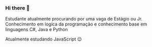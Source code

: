 ### Hi there 👋

Estudante atualmente procurando por uma vaga de Estágio ou Jr. 
Conhecimento em logíca da programação e conhecimento base 
em linguagens C#, Java e Python

Atualmente estudando JavaScript 😉

<!--
**brunoh-ms/brunoh-ms** is a ✨ _special_ ✨ repository because its `README.md` (this file) appears on your GitHub profile.

Here are some ideas to get you started:

- 🔭 I’m currently working on ...
- 🌱 I’m currently learning ...
- 👯 I’m looking to collaborate on ...
- 🤔 I’m looking for help with ...
- 💬 Ask me about ...
- 📫 How to reach me: ...
- 😄 Pronouns: ...
- ⚡ Fun fact: ...
-->
